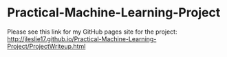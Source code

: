 # Practical-Machine-Learning-Project

Please see this link for my GitHub pages site for the project:
http://jleslie17.github.io/Practical-Machine-Learning-Project/ProjectWriteup.html

